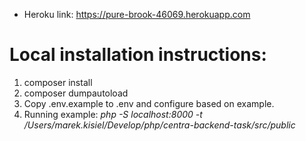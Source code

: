 - Heroku link: https://pure-brook-46069.herokuapp.com

# Local installation instructions:

1. composer install
2. composer dumpautoload
3. Copy .env.example to .env and configure based on example.
4. Running example: _php -S localhost:8000 -t /Users/marek.kisiel/Develop/php/centra-backend-task/src/public_
